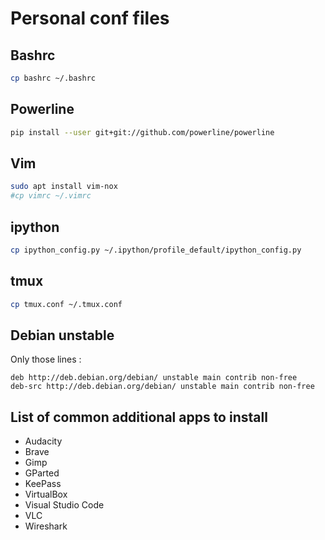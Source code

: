 # Personal conf files

## Bashrc

```bash
cp bashrc ~/.bashrc
```

## Powerline

```bash
pip install --user git+git://github.com/powerline/powerline
```

## Vim

```bash
sudo apt install vim-nox
#cp vimrc ~/.vimrc
```

## ipython

```bash
cp ipython_config.py ~/.ipython/profile_default/ipython_config.py
```

## tmux

```bash
cp tmux.conf ~/.tmux.conf
```

## Debian unstable

Only those lines :

```
deb http://deb.debian.org/debian/ unstable main contrib non-free
deb-src http://deb.debian.org/debian/ unstable main contrib non-free
```

## List of common additional apps to install

- Audacity
- Brave
- Gimp
- GParted
- KeePass
- VirtualBox
- Visual Studio Code
- VLC
- Wireshark

